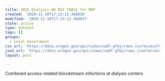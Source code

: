 ```yaml
---
title: 2015 Dialysis AR BSI TABLE for MAP
created: '2020-11-10T17:23:12.368030'
modified: '2020-11-10T17:23:12.368037'
state: active
type: dataset
tags: []
groups:
  - Local Government
csv_url: 'https://data.oregon.gov/api/views/vadf-gfmj/rows.csv?accessType=DOWNLOAD'
json_url: 'https://data.oregon.gov/api/views/vadf-gfmj/rows.json?accessType=DOWNLOAD'
layout: post

---
```

Combined access-related bloodstream infections at dialysis centers
